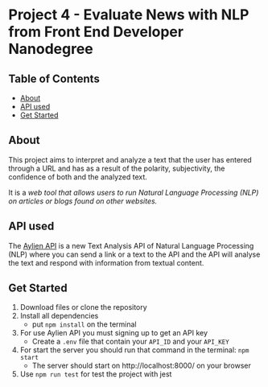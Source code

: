# Project 4 - Evaluate News with NLP from Front End Developer Nanodegree

## Table of Contents
* [About](#about)
* [API used](API-used)
* [Get Started](Get-Started)


## About
This project aims to interpret and analyze a text that the user has entered through a URL and has as a result of the polarity, subjectivity, the confidence of both and the analyzed text.

It is a _web tool that allows users to run Natural Language Processing (NLP) on articles or blogs found on other websites._


## API used
The [Aylien API](https://aylien.com/) is a new Text Analysis API of Natural Language Processing (NLP) where you can send a link or a text to the API and the API will analyse the text and respond with information from textual content.


## Get Started
1. Download files or clone the repository
2. Install all dependencies
    * put `npm install` on the terminal
3. For use Aylien API you must signing up to get an API key
    * Create a `.env` file that contain your `API_ID` and your `API_KEY`
4. For start the server you should run that command in the terminal: `npm start`
    * The server should start on http://localhost:8000/ on your browser
5. Use `npm run test` for test the project with jest